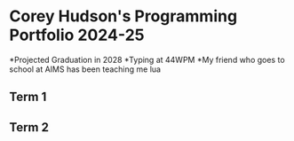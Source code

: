 # Corey Hudson's Programming Portfolio 2024-25
*Projected Graduation in 2028
*Typing at 44WPM
*My friend who goes to school at AIMS has been teaching me lua
## Term 1

## Term 2




